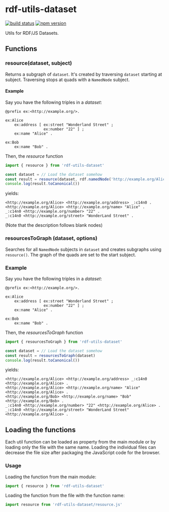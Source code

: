 # rdf-utils-dataset

[![build status](https://img.shields.io/github/actions/workflow/status/rdf-ext/rdf-utils-dataset/test.yaml?branch=master)](https://github.com/rdf-ext/rdf-utils-dataset/actions/workflows/test.yaml)
[![npm version](https://img.shields.io/npm/v/rdf-utils-dataset.svg)](https://www.npmjs.com/package/rdf-utils-dataset)

Utils for RDF/JS Datasets.

## Functions

### resource(dataset, subject)

Returns a subgraph of `dataset`. It's created by traversing `dataset` starting at subject. Traversing stops at quads with a `NamedNode` subject.

#### Example

Say you have the following triples in a *dataset*:

```turtle
@prefix ex:<http://example.org/>.

ex:Alice
    ex:address [ ex:street "Wonderland Street" ;
                 ex:number "22" ] ;
    ex:name "Alice" .

ex:Bob
    ex:name "Bob" .
```

Then, the *resource* function

```js
import { resource } from 'rdf-utils-dataset'

const dataset = // Load the dataset somehow
const result = resource(dataset, rdf.namedNode('http://example.org/Alice'))
console.log(result.toCanonical())
```

yields:

```n3
<http://example.org/Alice> <http://example.org/address> _:c14n0 .
<http://example.org/Alice> <http://example.org/name> "Alice" .
_:c14n0 <http://example.org/number> "22" .
_:c14n0 <http://example.org/street> "WonderLand Street" .
```

(Note that the description follows blank nodes)

### resourcesToGraph (dataset, options)

Searches for all `NamedNode` subjects in `dataset` and creates subgraphs using `resource()`. The graph of the quads are set to the start subject.  

### Example

Say you have the following triples in a *dataset*:

```turtle
@prefix ex:<http://example.org/>.

ex:Alice
    ex:address [ ex:street "Wonderland Street" ;
                 ex:number "22" ] ;
    ex:name "Alice" .

ex:Bob
    ex:name "Bob" .
```

Then, the *resourcesToGraph* function

```js
import { resourcesToGraph } from 'rdf-utils-dataset'

const dataset = // Load the dataset somehow
const result = resourcesToGraph(dataset)
console.log(result.toCanonical())
```

yields:

```n3
<http://example.org/Alice> <http://example.org/address> _:c14n0 <http://example.org/Alice> .
<http://example.org/Alice> <http://example.org/name> "Alice" <http://example.org/Alice> .
<http://example.org/Bob> <http://example.org/name> "Bob" <http://example.org/Bob> .
_:c14n0 <http://example.org/number> "22" <http://example.org/Alice> .
_:c14n0 <http://example.org/street> "WonderLand Street" <http://example.org/Alice> .
```

## Loading the functions

Each util function can be loaded as property from the main module or by loading only the file with the same name. Loading the individual files can decrease the file size after packaging the JavaScript code for the browser.

### Usage

Loading the function from the main module:

```js
import { resource } from 'rdf-utils-dataset'
```

Loading the function from the file with the function name:

```js
import resource from 'rdf-utils-dataset/resource.js'
```
